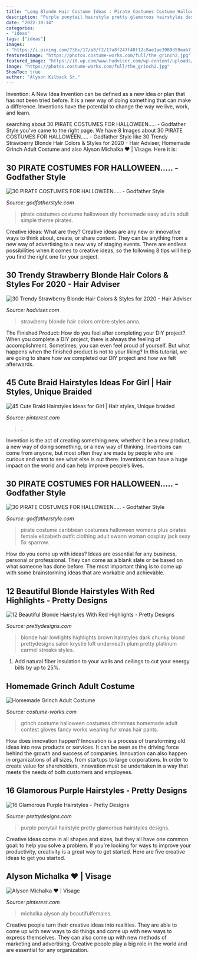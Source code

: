 ```yaml
---
title: "Long Blonde Hair Costume Ideas : Pirate Costumes Costume Halloween Diy Homemade Easy Adults Adult Simple Theme Pirates"
description: "Purple ponytail hairstyle pretty glamorous hairstyles designs"
date: "2022-10-14"
categories:
- "ideas"
tags: ["ideas"]
images:
- "https://i.pinimg.com/736x/17/a8/f2/17a8f247f48f12c8ae1ae3989d59eab7.jpg"
featuredImage: "https://photos.costume-works.com/full/the_grinch2.jpg"
featured_image: "https://i0.wp.com/www.hadviser.com/wp-content/uploads/2020/06/12-strawberry-blonde-hair-with-ombre-B_GK3KKjaAj.jpg?fit=1080%2C1350&amp;ssl=1"
image: "https://photos.costume-works.com/full/the_grinch2.jpg"
ShowToc: true
author: "Alyson Kilback Sr."
---
```



Invention: A New Idea
Invention can be defined as a new idea or plan that has not been tried before. It is a new way of doing something that can make a difference. Inventions have the potential to change the way we live, work, and learn.

	

		
searching about 30 PIRATE COSTUMES FOR HALLOWEEN..... - Godfather Style you've came to the right page. We have 8 Images about 30 PIRATE COSTUMES FOR HALLOWEEN..... - Godfather Style like 30 Trendy Strawberry Blonde Hair Colors &amp; Styles for 2020 - Hair Adviser, Homemade Grinch Adult Costume and also Alyson Michalka ♥ | Visage. Here it is:
		
    
## 30 PIRATE COSTUMES FOR HALLOWEEN..... - Godfather Style

<img loading=lazy src="http://godfatherstyle.com/wp-content/uploads/2016/09/PIRATE-COSTUME-...0.jpg" onerror="this.onerror=null;this.src='https://tse4.mm.bing.net/th?id=OIP.LEE-g7BBXRNXubANy1HgGAHaJ3&amp;pid=15.1';" alt="30 PIRATE COSTUMES FOR HALLOWEEN..... - Godfather Style">

_Source: godfatherstyle.com_

>pirate costumes costume halloween diy homemade easy adults adult simple theme pirates. 

	

Creative ideas: What are they?
Creative ideas are any new or innovative ways to think about, create, or share content. They can be anything from a new way of advertising to a new way of staging events. There are endless possibilities when it comes to creative ideas, so the following 8 tips will help you find the right one for your project.

    
## 30 Trendy Strawberry Blonde Hair Colors &amp; Styles For 2020 - Hair Adviser

<img loading=lazy src="https://i0.wp.com/www.hadviser.com/wp-content/uploads/2020/06/12-strawberry-blonde-hair-with-ombre-B_GK3KKjaAj.jpg?fit=1080%2C1350&amp;ssl=1" onerror="this.onerror=null;this.src='https://tse1.mm.bing.net/th?id=OIP.foaPqgb1qJoJxY8-riDIZwHaJQ&amp;pid=15.1';" alt="30 Trendy Strawberry Blonde Hair Colors &amp; Styles for 2020 - Hair Adviser">

_Source: hadviser.com_

>strawberry blonde hair colors ombre styles anna. 

	

The Finished Product: How do you feel after completing your DIY project?
When you complete a DIY project, there is always the feeling of accomplishment. Sometimes, you can even feel proud of yourself. But what happens when the finished product is not to your liking? In this tutorial, we are going to share how we completed our DIY project and how we felt afterwards.

    
## 45 Cute Braid Hairstyles Ideas For Girl | Hair Styles, Unique Braided

<img loading=lazy src="https://i.pinimg.com/736x/17/a8/f2/17a8f247f48f12c8ae1ae3989d59eab7.jpg" onerror="this.onerror=null;this.src='https://tse4.mm.bing.net/th?id=OIP.b84yHgZv5VM2fZgDLWKiHAHaLH&amp;pid=15.1';" alt="45 Cute Braid Hairstyles Ideas for Girl | Hair styles, Unique braided">

_Source: pinterest.com_

>. 

	

Invention is the act of creating something new, whether it be a new product, a new way of doing something, or a new way of thinking. Inventions can come from anyone, but most often they are made by people who are curious and want to see what else is out there. Inventions can have a huge impact on the world and can help improve people’s lives.

    
## 30 PIRATE COSTUMES FOR HALLOWEEN..... - Godfather Style

<img loading=lazy src="http://godfatherstyle.com/wp-content/uploads/2016/09/plus-size-womens-caribbean-pirate-costume..jpg" onerror="this.onerror=null;this.src='https://tse1.mm.bing.net/th?id=OIP.we1tighXcpfrQS-RUwZRiQHaKl&amp;pid=15.1';" alt="30 PIRATE COSTUMES FOR HALLOWEEN..... - Godfather Style">

_Source: godfatherstyle.com_

>pirate costume caribbean costumes halloween womens plus pirates female elizabeth outfit clothing adult swann woman cosplay jack sexy 5x sparrow. 

	

How do you come up with ideas?
Ideas are essential for any business, personal or professional. They can come as a blank slate or be based on what someone has done before. The most important thing is to come up with some brainstorming ideas that are workable and achievable.

    
## 12 Beautiful Blonde Hairstyles With Red Highlights - Pretty Designs

<img loading=lazy src="http://www.prettydesigns.com/wp-content/uploads/2014/09/Blonde-Hair-With-Red-Highlights.jpg" onerror="this.onerror=null;this.src='https://tse4.mm.bing.net/th?id=OIP.YdhorWNtjKPHX8dJpytL8QHaMf&amp;pid=15.1';" alt="12 Beautiful Blonde Hairstyles With Red Highlights - Pretty Designs">

_Source: prettydesigns.com_

>blonde hair lowlights highlights brown hairstyles dark chunky blond prettydesigns salon krystie loft underneath plum pretty platinum carmel streaks styles. 

	

1. Add natural fiber insulation to your walls and ceilings to cut your energy bills by up to 25%.

    
## Homemade Grinch Adult Costume

<img loading=lazy src="https://photos.costume-works.com/full/the_grinch2.jpg" onerror="this.onerror=null;this.src='https://tse3.mm.bing.net/th?id=OIP.Ooons1-xH9xyukUgtAhImgHaJ4&amp;pid=15.1';" alt="Homemade Grinch Adult Costume">

_Source: costume-works.com_

>grinch costume halloween costumes christmas homemade adult contest gloves fancy works wearing fur xmas hair pants. 

	

How does innovation happen?
Innovation is a process of transforming old ideas into new products or services. It can be seen as the driving force behind the growth and success of companies. Innovation can also happen in organizations of all sizes, from startups to large corporations. In order to create value for shareholders, innovation must be undertaken in a way that meets the needs of both customers and employees.

    
## 16 Glamorous Purple Hairstyles - Pretty Designs

<img loading=lazy src="http://www.prettydesigns.com/wp-content/uploads/2014/09/Purple-Ponytail-Hairstyle.jpg" onerror="this.onerror=null;this.src='https://tse4.mm.bing.net/th?id=OIP.GEN3jTOfvM7a4ET16zMlZQHaJ4&amp;pid=15.1';" alt="16 Glamorous Purple Hairstyles - Pretty Designs">

_Source: prettydesigns.com_

>purple ponytail hairstyle pretty glamorous hairstyles designs. 

	

Creative ideas come in all shapes and sizes, but they all have one common goal: to help you solve a problem. If you're looking for ways to improve your productivity, creativity is a great way to get started. Here are five creative ideas to get you started.

    
## Alyson Michalka ♥ | Visage

<img loading=lazy src="https://i.pinimg.com/736x/a3/b3/6c/a3b36c0615c1ab9612de82e176f84b57.jpg" onerror="this.onerror=null;this.src='https://tse4.mm.bing.net/th?id=OIP.WPjm7sfXB4tJ2flCDUcNeQHaK2&amp;pid=15.1';" alt="Alyson Michalka ♥ | Visage">

_Source: pinterest.com_

>michalka alyson aly beautifulfemales. 

	

Creative people turn their creative ideas into realities. They are able to come up with new ways to do things and come up with new ways to express themselves. They can also come up with new methods of marketing and advertising. Creative people play a big role in the world and are essential for any organization.

